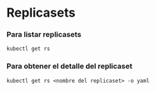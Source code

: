# Replicasets

### Para listar replicasets

```
kubectl get rs
```

### Para obtener el detalle del replicaset

```
kubectl get rs <nombre del replicaset> -o yaml
```
